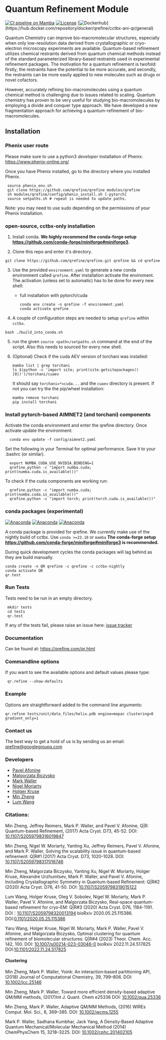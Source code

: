 # Quantum Refinement Module

[![CI pipeline on Mamba](https://github.com/qrefine/qrefine/actions/workflows/ci-mamba.yaml/badge.svg)](https://github.com/qrefine/qrefine/actions/workflows/ci-mamba.yaml)
[![License](https://img.shields.io/badge/License-Apache%202.0-blue.svg)](https://opensource.org/licenses/Apache-2.0)
[![Dockerhub](https://img.shields.io/badge/dockerhub-images-important.svg?logo=Docker")](https://hub.docker.com/repository/docker/qrefine/cctbx-ani-qr/general)

Quantum Chemistry can improve bio-macromolecular structures,
especially when only low-resolution data derived from crystallographic
or cryo-electron microscopy experiments are available. Quantum-based
refinement utilizes chemical restraints derived from quantum chemical
methods instead of the standard parameterized library-based restraints
used in experimental refinement packages. The motivation for a quantum
refinement is twofold: firstly, the restraints have the potential to
be more accurate, and secondly, the restraints can be more easily
applied to new molecules such as drugs or novel cofactors.

However, accurately refining bio-macromolecules using a quantum
chemical method is challenging due to issues related to
scaling. Quantum chemistry has proven to be very useful for studying
bio-macromolecules by employing a divide and conquer type approach. We
have developed a new fragmentation approach for achieving a
quantum-refinement of bio-macromolecules.

## Installation

### Phenix user route

Please make sure to use a python3 *developer* installation of Phenix: https://www.phenix-online.org/

Once you have Phenix installed, go to the directory where you installed Phenix.

```
 source phenix_env.sh
 git clone https://github.com/qrefine/qrefine modules/qrefine
 sh modules/qrefine/config/phenix_install.sh [-pytorch] 
 source setpaths.sh # repeat is needed to update paths.
```

Note: you may need to use sudo depending on the permissions of your Phenix installation.

### open-source, cctbx-only installation

1.  Install conda. **We highly recommend the conda-forge setup https://github.com/conda-forge/miniforge#miniforge3.**

2.  Clone this repo and enter it's directory.

```
git clone https://github.com/qrefine/qrefine.git qrefine && cd qrefine
```

3.  Use the provided `environment.yaml` to generate a new conda environment called `qrefine`. After installation activate the enviroment. The activation (unless set to automatic) has to be done for every new shell:

    - full installation with pytorch/cuda
      ```
      conda env create -n qrefine -f environment.yaml
      conda activate qrefine
      ```

4.  A couple of configuration steps are needed to setup `qrefine` within `cctbx`.

```
bash ./build_into_conda.sh
```

5.  run the given `source <path>/setpaths.sh` command at the end of the script. Also this needs to sourced for every new shell.

6.  (Optional) Check if the cuda AEV version of torchani was installed:

    ```
    mamba list | grep torchani
    ls $(python -c 'import site; print(site.getsitepackages()[0])')/torchani/cuaev
    ```

    It should say `torchani=*=cuda...` and the `cuaev` directory is present. If not you can try the the pip/wheel installation:

    ```
    mamba remove torchani
    pip install torchani
    ```



### Install pytorch-based AIMNET2 (and torchani) components

Activate the conda environment and enter the qrefine directory.
Once activate update the environment:

```
  conda env update -f config/aimnet2.yaml
```

Set the following in your Terminal for optimal performance. Save it to your .bashrc (or similar).

```
  export NUMBA_CUDA_USE_NVIDIA_BINDING=1
  qrefine.python -c "import numba.cuda; print(numba.cuda.is_available())"
```

To check if the cuda components are working run:

```
  qrefine.python -c "import numba.cuda; print(numba.cuda.is_available())"
  qrefine.python -c "import torch; print(torch.cuda.is_available())"
```

### conda packages (experimental)

[![Anaconda](https://anaconda.org/qrefine/qrefine/badges/latest_release_date.svg)](https://anaconda.org/qrefine/qrefine)
[![Anaconda](https://anaconda.org/qrefine/qrefine/badges/version.svg)](https://anaconda.org/qrefine/qrefine)
[![Anaconda](https://anaconda.org/qrefine/qrefine/badges/platforms.svg)](https://anaconda.org/qrefine/qrefine)

A conda package is provided for qrefine. We currently make use of the nightly build of cctbx. Use `conda >=23.10` or `mamba`
**The conda-forge setup https://github.com/conda-forge/miniforge#miniforge3 is recommended.**

During quick development cycles the conda packages will lag behind as they are build manually.

```
conda create -n QR qrefine -c qrefine -c cctbx-nightly
conda activate QR
qr.test
```

### Run Tests

Tests need to be run in an empty directory.

```
 mkdir tests
 cd tests
 qr.test
```

If any of the tests fail, please raise an issue here: [issue tracker](https://github.com/qrefine/qrefine/issues)

### Documentation

Can be found at: https://qrefine.com/qr.html

### Commandline options

If you want to see the available options and default values please type:

```
 qr.refine --show-defaults
```

### Example

Options are straightforward added to the command line arguments:

```
qr.refine tests/unit/data_files/helix.pdb engine=mopac clustering=0 gradient_only=1
```

### Contact us

The best way to get a hold of us is by sending us an email: qrefine@googlegroups.com

### Developers

- [Pavel Afonine](https://github.com/pafonine)
- [Malgorzata Biczysko](https://github.com/biczysko)
- [Mark Waller](https://github.com/mpwaller)
- [Nigel Moriarty](https://github.com/nwmoriarty)
- [Holger Kruse](https://github.com/hokru)
- [Min Zheng](https://github.com/zhengmin317)
- [Lum Wang](https://github.com/Mooooony)

### Citations:

Min Zheng, Jeffrey Reimers, Mark P. Waller, and Pavel V. Afonine,
Q|R: Quantum-based Refinement,
(2017) Acta Cryst. D73, 45-52.
DOI: [10.1107/S2059798316019847](http://scripts.iucr.org/cgi-bin/paper?S2059798316019847)

Min Zheng, Nigel W. Moriarty, Yanting Xu, Jeffrey Reimers, Pavel V. Afonine, and Mark P. Waller,
Solving the scalability issue in quantum-based refinement: Q|R#1
(2017) Acta Cryst. D73, 1020-1028.
DOI: [10.1107/S2059798317016746](http://scripts.iucr.org/cgi-bin/paper?S2059798317016746)

Min Zheng, Malgorzata Biczysko, Yanting Xu, Nigel W. Moriarty, Holger Kruse, Alexandre Urzhumtsev, Mark P. Waller, and Pavel V. Afonine,
Including Crystallographic Symmetry in Quantum-based Refinement: Q|R#2
(2020) Acta Cryst. D76, 41-50.
DOI: [10.1107/S2059798319015122](http://scripts.iucr.org/cgi-bin/paper?S2059798319015122)

Lum Wang, Holger Kruse, Oleg V. Sobolev, Nigel W. Moriarty, Mark P. Waller, Pavel V. Afonine, and Malgorzata Biczysko,
Real-space quantum-based refinement for cryo-EM: Q|R#3
(2020) Acta Cryst. D76, 1184-1191.
DOI：[10.1107/S2059798320013194](https://doi.org/10.1107/S2059798320013194)
bioRxiv 2020.05.25.115386.
DOI:[0.1101/2020.05.25.115386](https://www.biorxiv.org/content/10.1101/2020.05.25.115386v1)

Yaru Wang, Holger Kruse, Nigel W. Moriarty, Mark P. Waller, Pavel V. Afonine, and Malgorzata Biczysko,
Optimal clustering for quantum refinement of biomolecular structures: Q|R#4
(2023) Theor. Chem. Acc. 142, 100.
DOI: [10.1007/s00214-023-03046-0](https://doi.org/10.1007/s00214-023-03046-0)
bioRxiv 2022.11.24.517825
DOI:[10.1101/2022.11.24.517825](https://doi.org/10.1101/2022.11.24.517825)

#### Clustering

Min Zheng, Mark P. Waller,
Yoink: An interaction‐based partitioning API,
(2018) Journal of Computational Chemistry, 39, 799–806.
DOI: [10.1002/jcc.25146](https://doi.org/10.1002/jcc.25146)

Min Zheng, Mark P. Waller,
Toward more efficient density-based adaptive QM/MM methods,
(2017)Int J. Quant. Chem e25336
DOI: [10.1002/qua.25336](https://doi.org/10.1002/qua.25336)

Min Zheng, Mark P. Waller, Adaptive QM/MM Methods,
(2016) WIREs Comput. Mol. Sci., 6, 369–385.
DOI: [10.1002/wcms.1255](https://doi.org/10.1002/wcms.1255)

Mark P. Waller, Sadhana Kumbhar, Jack Yang,
A Density‐Based Adaptive Quantum Mechanical/Molecular Mechanical Method
(2014) ChemPhysChem 15, 3218–3225.
DOI: [10.1002/cphc.201402105](https://doi.org/10.1002/cphc.201402105)
